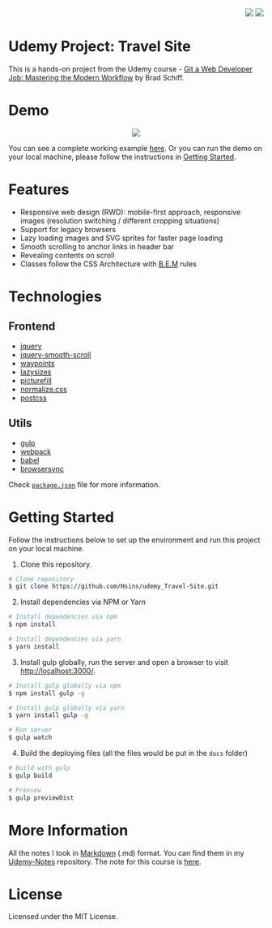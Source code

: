 <div align="right">
  <img src="https://img.shields.io/badge/Completion-100%25-blue.svg" />
  <a href="https://github.com/Hsins/udemy_travel-site/blob/master/LICENSE" alt="License">
    <img src="https://img.shields.io/github/license/Hsins/udemy_travel-site.svg" />
  </a>
</div>

# Udemy Project: Travel Site

This is a hands-on project from the Udemy course - [Git a Web Developer Job: Mastering the Modern Workflow](https://www.udemy.com/git-a-web-developer-job-mastering-the-modern-workflow/) by Brad Schiff.
  
# Demo

<div align="center">
  <img src="demo/demo.gif" />
</div>

You can see a complete working example [here](https://hsins.github.io/udemy_Travel-Site/). Or you can run the demo on your local machine, please follow the instructions in [Getting Started](#getting-started).

# Features

- Responsive web design (RWD): mobile-first approach, responsive images (resolution switching / different cropping situations)
- Support for legacy browsers
- Lazy loading images and SVG sprites for faster page loading
- Smooth scrolling to anchor links in header bar
- Revealing contents on scroll
- Classes follow the CSS Architecture with [B.E.M](http://getbem.com/) rules

# Technologies

## Frontend

- [jquery](https://api.jquery.com/)
- [jquery-smooth-scroll](https://github.com/kswedberg/jquery-smooth-scroll)
- [waypoints](http://imakewebthings.com/waypoints/)
- [lazysizes](https://github.com/aFarkas/lazysizes)
- [picturefill](https://github.com/scottjehl/picturefill)
- [normalize.css](http://nicolasgallagher.com/about-normalize-css/)
- [postcss](https://postcss.org/)

## Utils

- [gulp](https://gulpjs.com/)
- [webpack](https://webpack.js.org/concepts/)
- [babel](https://babeljs.io/)
- [browsersync](https://www.browsersync.io/)

Check [`package.json`](https://github.com/Hsins/udemy_travel-site/blob/master/package.json) file for more information.

# Getting Started

Follow the instructions below to set up the environment and run this project on your local machine.

1. Clone this repository.

```bash
# Clone repository
$ git clone https://github.com/Hsins/udemy_Travel-Site.git
```

2. Install dependencies via NPM or Yarn

```bash
# Install dependencies via npm
$ npm install

# Install dependencies via yarn
$ yarn install
```

3. Install gulp globally, run the server and open a browser to visit [http://localhost:3000/](http://localhost:3000/).

```bash
# Install gulp globally via npm
$ npm install gulp -g

# Install gulp globally via yarn
$ yarn install gulp -g

# Run server
$ gulp watch
```

4. Build the deploying files (all the files would be put in the `docs` folder)

```bash
# Build with gulp
$ gulp build

# Preview
$ gulp previewDist
```

# More Information

All the notes I took in [Markdown](https://daringfireball.net/projects/markdown/syntax) (.md) format. You can find them in my [Udemy-Notes](https://github.com/Hsins/Udemy-Notes) repository. The note for this course is [here](https://github.com/Hsins/Udemy-Notes/tree/master/Git%20a%20Web%20Developer%20Job%20Mastering%20the%20Modern%20Workflow).

# License

Licensed under the MIT License.

